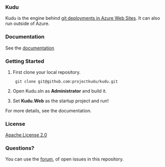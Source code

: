 ### Kudu

Kudu is the engine behind [git deployments in Azure Web Sites](https://www.windowsazure.com/en-us/develop/nodejs/common-tasks/publishing-with-git/). It can also run outside of Azure.


### Documentation

See the [documentation](https://github.com/projectkudu/kudu/wiki)


### Getting Started

1. First clone your local repository.

        git clone git@github.com:projectkudu/kudu.git

3. Open Kudu.sln as **Administrator** and build it.

4. Set **Kudu.Web** as the startup project and run!

For more details, see the documentation.

### License

[Apache License 2.0](https://github.com/projectkudu/kudu/blob/master/LICENSE.txt)


### Questions?

You can use the [forum](http://social.msdn.microsoft.com/Forums/en-US/azuregit/threads), of open issues in this repository.
